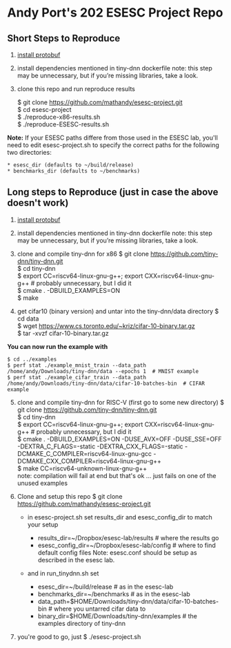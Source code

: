 # Andy Port's 202 ESESC Project Repo

## Short Steps to Reproduce

1. [install protobuf](https://github.com/protocolbuffers/protobuf/blob/master/src/README.md)

2. install dependencies mentioned in tiny-dnn dockerfile
note: this step may be unnecessary, but if you’re missing libraries, take a look.

3. clone this repo and run reproduce results
    
    $ git clone https://github.com/mathandy/esesc-project.git  
    $ cd esesc-project  
    $ ./reproduce-x86-results.sh  
    $ ./reproduce-ESESC-results.sh  

**Note:** If your ESESC paths differe from those used in the ESESC lab, you'll need to edit esesc-project.sh to specify the correct paths for the following two directories: 

    * esesc_dir (defaults to ~/build/release)  
    * benchmarks_dir (defaults to ~/benchmarks)  


## Long steps to Reproduce (just in case the above doesn't work)
1. [install protobuf](https://github.com/protocolbuffers/protobuf/blob/master/src/README.md)

2. install dependencies mentioned in tiny-dnn dockerfile
note: this step may be unnecessary, but if you’re missing libraries, take a look.

3. clone and compile tiny-dnn for x86
    $ git clone https://github.com/tiny-dnn/tiny-dnn.git  
    $ cd tiny-dnn  
    $ export CC=riscv64-linux-gnu-g++; export CXX=riscv64-linux-gnu-g++   # probably unnecessary, but I did it  
    $ cmake . -DBUILD_EXAMPLES=ON  
    $ make  

4. get cifar10 (binary version) and untar into the tiny-dnn/data directory
    $ cd data  
    $ wget https://www.cs.toronto.edu/~kriz/cifar-10-binary.tar.gz  
    $ tar -xvzf cifar-10-binary.tar.gz  

**You can now run the example with**

    $ cd ../examples 
    $ perf stat ./example_mnist_train --data_path   /home/andy/Downloads/tiny-dnn/data --epochs 1  # MNIST example  
    $ perf stat ./example_cifar_train --data_path   /home/andy/Downloads/tiny-dnn/data/cifar-10-batches-bin  # CIFAR example  

5. clone and compile tiny-dnn for RISC-V (first go to some new directory)
    $ git clone https://github.com/tiny-dnn/tiny-dnn.git  
    $ cd tiny-dnn  
    $ export CC=riscv64-linux-gnu-g++; export CXX=riscv64-linux-gnu-g++   # probably unnecessary, but I did it  
    $ cmake . -DBUILD_EXAMPLES=ON -DUSE_AVX=OFF -DUSE_SSE=OFF -DEXTRA_C_FLAGS=-static -DEXTRA_CXX_FLAGS=-static -DCMAKE_C_COMPILER=riscv64-linux-gnu-gcc -DCMAKE_CXX_COMPILER=riscv64-linux-gnu-g++  
    $ make CC=riscv64-unknown-linux-gnu-g++  
    note: compilation will fail at end but that's ok ... just fails on one of the unused examples

7. Clone and setup this repo
    $ git clone https://github.com/mathandy/esesc-project.git

    * in esesc-project.sh set results_dir and esesc_config_dir to match your setup
        * results_dir=~/Dropbox/esesc-lab/results  # where the results go
        * esesc_config_dir=~/Dropbox/esesc-lab/config  # where to find default config files
        Note: esesc.conf should be setup as described in the esesc lab.
        
    * and in run_tinydnn.sh set
        * esesc_dir=~/build/release  # as in the esesc-lab
        * benchmarks_dir=~/benchmarks  # as in the esesc-lab
        * data_path=$HOME/Downloads/tiny-dnn/data/cifar-10-batches-bin  # where you untarred cifar data to 
        * binary_dir=$HOME/Downloads/tiny-dnn/examples  # the examples directory of tiny-dnn

8. you're good to go, just
    $ ./esesc-project.sh
